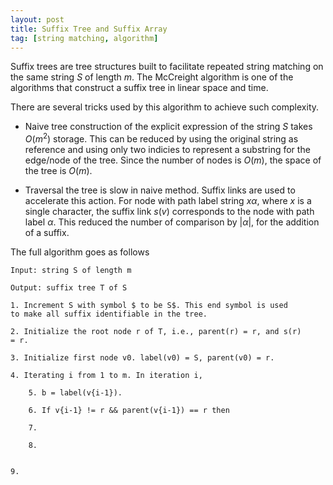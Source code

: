 ```yaml
---
layout: post
title: Suffix Tree and Suffix Array
tag: [string matching, algorithm]
---
```


Suffix trees are tree structures built to facilitate repeated string
matching on the same string $S$ of length $m$.  The McCreight
algorithm is one of the algorithms that construct a suffix tree in
linear space and time.

There are several tricks used by this algorithm to achieve such
complexity.

- Naive tree construction of the explicit expression of the string $S$
   takes $O(m^2)$ storage.  This can be reduced by using the original
   string as reference and using only two indicies to represent a
   substring for the edge/node of the tree.  Since the number of nodes is
   $O(m)$, the space of the tree is $O(m)$.

- Traversal the tree is slow in naive method.  Suffix links are used
  to accelerate this action.  For node with path label string
  $x\alpha$, where $x$ is a single character, the suffix link $s(v)$
  corresponds to the node with path label $\alpha$. This reduced the
  number of comparison by $|\alpha|$, for the addition of a suffix.

The full algorithm goes as follows

    Input: string S of length m

    Output: suffix tree T of S

    1. Increment S with symbol $ to be S$. This end symbol is used
    to make all suffix identifiable in the tree.

    2. Initialize the root node r of T, i.e., parent(r) = r, and s(r)
    = r.  

    3. Initialize first node v0. label(v0) = S, parent(v0) = r.

    4. Iterating i from 1 to m. In iteration i,

        5. b = label(v{i-1}).  

        6. If v{i-1} != r && parent(v{i-1}) == r then 

        7.

        8.


    9.